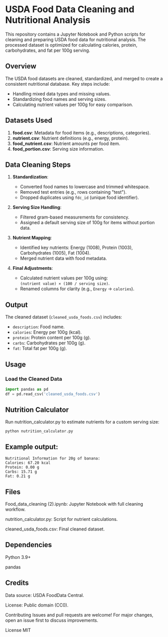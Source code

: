 # USDA Food Data Cleaning and Nutritional Analysis

This repository contains a Jupyter Notebook and Python scripts for cleaning and preparing USDA food data for nutritional analysis. The processed dataset is optimized for calculating calories, protein, carbohydrates, and fat per 100g serving.

## Overview
The USDA food datasets are cleaned, standardized, and merged to create a consistent nutritional database. Key steps include:
- Handling mixed data types and missing values.
- Standardizing food names and serving sizes.
- Calculating nutrient values per 100g for easy comparison.

## Datasets Used
1. **food.csv**: Metadata for food items (e.g., descriptions, categories).
2. **nutrient.csv**: Nutrient definitions (e.g., energy, protein).
3. **food_nutrient.csv**: Nutrient amounts per food item.
4. **food_portion.csv**: Serving size information.

## Data Cleaning Steps
1. **Standardization**:
   - Converted food names to lowercase and trimmed whitespace.
   - Removed test entries (e.g., rows containing "test").
   - Dropped duplicates using `fdc_id` (unique food identifier).

2. **Serving Size Handling**:
   - Filtered gram-based measurements for consistency.
   - Assigned a default serving size of 100g for items without portion data.

3. **Nutrient Mapping**:
   - Identified key nutrients: Energy (1008), Protein (1003), Carbohydrates (1005), Fat (1004).
   - Merged nutrient data with food metadata.

4. **Final Adjustments**:
   - Calculated nutrient values per 100g using:  
     `(nutrient value) × (100 / serving size)`.
   - Renamed columns for clarity (e.g., `Energy` → `calories`).

## Output
The cleaned dataset (`cleaned_usda_foods.csv`) includes:
- `description`: Food name.
- `calories`: Energy per 100g (kcal).
- `protein`: Protein content per 100g (g).
- `carbs`: Carbohydrates per 100g (g).
- `fat`: Total fat per 100g (g).

## Usage
### Load the Cleaned Data
```python
import pandas as pd
df = pd.read_csv('cleaned_usda_foods.csv')
```
## Nutrition Calculator
Run nutrition_calculator.py to estimate nutrients for a custom serving size:
```
python nutrition_calculator.py
```

## Example output:

```
Nutritional Information for 20g of banana:
Calories: 67.20 kcal
Protein: 0.00 g
Carbs: 15.71 g
Fat: 0.21 g
```
## Files
Food_data_cleaning (2).ipynb: Jupyter Notebook with full cleaning workflow.

nutrition_calculator.py: Script for nutrient calculations.

cleaned_usda_foods.csv: Final cleaned dataset.

## Dependencies
Python 3.9+

pandas

## Credits
Data source: USDA FoodData Central.

License: Public domain (CC0).

Contributing
Issues and pull requests are welcome! For major changes, open an issue first to discuss improvements.

License
MIT


